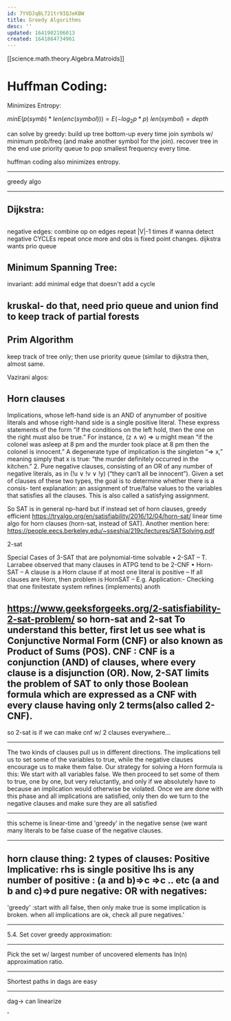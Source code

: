 ```yaml
---
id: 7YVDJqBL721tr9IQJeKBW
title: Greedy Algorithms
desc: ''
updated: 1641902106013
created: 1641864734961
---
```

[[science.math.theory.Algebra.Matroids]]


# Huffman Coding:

Minimizes Entropy:

$min E(p(symb)*len(enc(symbol))) = E(-log_2 p*p)$ 
$len(symbol)= depth$

can solve by greedy:
build up tree bottom-up
every time join symbols w/ minimum prob/freq (and make another symbol for the join).
recover tree in the end
use priority queue to pop smallest frequency every time.

huffman coding also minimizes entropy.


-----------
greedy algo

------------
## Dijkstra:



## 
negative edges:
combine op on edges
repeat |V|-1 times
if wanna detect negative CYCLEs repeat once more and obs is fixed point changes.
dijkstra wants prio queue

## Minimum Spanning Tree:

invariant: add minimal edge that doesn't add a cycle

kruskal- do that, need prio queue and union find to keep track of partial forests
-----------

## Prim Algorithm

keep track of tree only; then use priority queue (similar to dijkstra then, almost same.


Vazirani algos:

## Horn clauses


 Implications, whose left-hand side is an AND of anynumber of positive literals and whose
right-hand side is a single positive literal. These express statements of the form “if the
conditions on the left hold, then the one on the right must also be true.” For instance,
(z ∧ w) => u
might mean “if the colonel was asleep at 8 pm and the murder took place at 8 pm then
the colonel is innocent.” A degenerate type of implication is the singleton “⇒ x,” meaning
simply that x is true: “the murder definitely occurred in the kitchen.”
2. Pure negative clauses, consisting of an OR of any number of negative literals, as in
(!u ∨ !v ∨ !y)
(“they can’t all be innocent”).
Given a set of clauses of these two types, the goal is to determine whether there is a consis-
tent explanation: an assignment of true/false values to the variables that satisfies all the
clauses. This is also called a satisfying assignment.

So SAT is in general np-hard
but if instead set of horn clauses, greedy efficient
https://tryalgo.org/en/satisfiability/2016/12/04/horn-sat/
linear time algo for horn clauses (horn-sat, instead of SAT).
Another mention here:
https://people.eecs.berkeley.edu/~sseshia/219c/lectures/SATSolving.pdf

2-sat

Special Cases of 3-SAT that are
polynomial-time solvable
• 2-SAT
– T. Larrabee observed that many clauses in
ATPG tend to be 2-CNF
• Horn-SAT
– A clause is a Horn clause if at most one literal
is positive
– If all clauses are Horn, then problem is HornSAT
– E.g. Application:- Checking that one finitestate system refines (implements) anoth

https://www.geeksforgeeks.org/2-satisfiability-2-sat-problem/
so horn-sat and 2-sat
To understand this better, first let us see what is Conjunctive Normal Form (CNF) or also known as Product of Sums (POS). 
CNF : CNF is a conjunction (AND) of clauses, where every clause is a disjunction (OR).
Now, 2-SAT limits the problem of SAT to only those Boolean formula which are expressed as a CNF with every clause having only 2 terms(also called 2-CNF).
-------
so 2-sat is if we can make cnf w/ 2 clauses everywhere...

------


The two kinds of clauses pull us in different directions. The implications tell us to set
some of the variables to true, while the negative clauses encourage us to make them false.
Our strategy for solving a Horn formula is this: We start with all variables false. We then
proceed to set some of them to true, one by one, but very reluctantly, and only if we absolutely
have to because an implication would otherwise be violated. Once we are done with this phase
and all implications are satisfied, only then do we turn to the negative clauses and make sure
they are all satisfied

------
this scheme is linear-time and 'greedy' in the negative sense (we want many literals to be false cuase of the negative clauses.

--------
horn clause thing:
2 types of clauses:
Positive Implicative:
rhs is single positive
lhs is any number of positive :
(a and b)=>c
=>c
.. etc
(a and b and c)=>d
pure negative:
OR with negatives:
------------------

'greedy' :start with all false, then only make true is some implication is broken.
when all implications are ok, check all pure negatives.'

--------------------------------


5.4. Set cover greedy approximation:

--------
Pick the set w/ largest number of uncovered elements has ln(n) approximation ratio.

----------

Shortest paths in dags are easy

----------
dag-> can linearize


'



